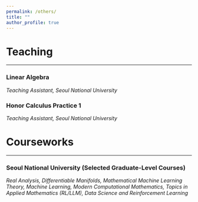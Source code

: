 ```yaml
---
permalink: /others/
title: ""
author_profile: true
---
```


# Teaching
---
### Linear Algebra
*Teaching Assistant, Seoul National University*
### Honor Calculus Practice 1  
*Teaching Assistant, Seoul National University*

# Courseworks
---
### Seoul National University (Selected Graduate-Level Courses)
*Real Analysis, Differentiable Manifolds, Mathematical Machine Learning Theory, Machine Learning, Modern Computational Mathematics, Topics in Applied Mathematics (RL/LLM), Data Science and Reinforcement Learning*
